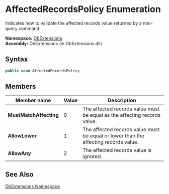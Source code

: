 AffectedRecordsPolicy Enumeration
=================================
Indicates how to validate the affected records value returned by a non-query command.

**Namespace:** [DbExtensions][1]  
**Assembly:** DbExtensions (in DbExtensions.dll)

Syntax
------

```csharp
public enum AffectedRecordsPolicy
```


Members
-------

Member name            | Value | Description                                                                         
---------------------- | ----- | ----------------------------------------------------------------------------------- 
**MustMatchAffecting** | 0     | The affected records value must be equal as the affecting records value.            
**AllowLower**         | 1     | The affected records value must be equal or lower than the affecting records value. 
**AllowAny**           | 2     | The affected records value is ignored.                                              


See Also
--------
[DbExtensions Namespace][1]  

[1]: ../README.md